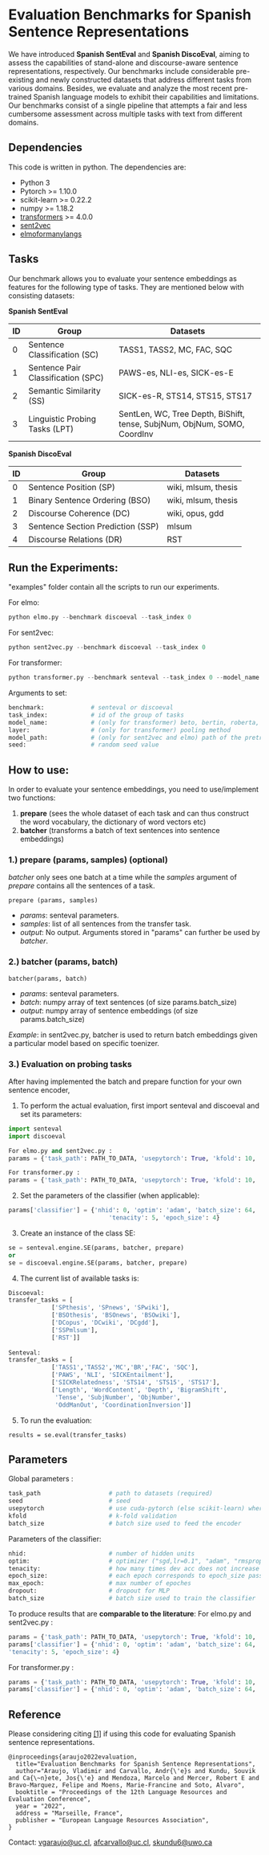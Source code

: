 # Evaluation Benchmarks for Spanish Sentence Representations

We have introduced **Spanish SentEval** and **Spanish DiscoEval**, aiming to assess the capabilities of stand-alone and discourse-aware sentence representations, respectively. Our benchmarks include considerable pre-existing and newly constructed datasets that address different tasks from various domains. Besides, we evaluate and analyze the most recent pre-trained Spanish language models to exhibit their capabilities and limitations. Our benchmarks consist of a single pipeline that attempts a fair and less cumbersome assessment across multiple tasks with text from different domains.

## Dependencies

This code is written in python. The dependencies are:

* Python 3
* Pytorch >= 1.10.0
* scikit-learn >= 0.22.2
* numpy >= 1.18.2
* [transformers](https://github.com/huggingface/transformers) >= 4.0.0
* [sent2vec](https://github.com/epfml/sent2vec)
* [elmoformanylangs](https://github.com/HIT-SCIR/ELMoForManyLangs)

## Tasks

Our benchmark allows you to evaluate your sentence embeddings as features for the following type of tasks. They are mentioned below with consisting datasets:

**Spanish SentEval**

| ID | Group                               | Datasets                                                                 |
|----|-------------------------------------|--------------------------------------------------------------------------|
| 0  | Sentence Classification (SC)        | TASS1, TASS2, MC, FAC, SQC                                               |
| 1  | Sentence Pair Classification (SPC)  | PAWS-es, NLI-es, SICK-es-E                                               |
| 2  | Semantic Similarity (SS)            | SICK-es-R, STS14, STS15, STS17                                           |
| 3  | Linguistic Probing Tasks (LPT)      | SentLen, WC, Tree Depth, BiShift, tense, SubjNum, ObjNum, SOMO, CoordInv |

**Spanish DiscoEval**

| ID | Group                             | Datasets            |
|----|-----------------------------------|---------------------|
| 0  | Sentence Position (SP)            | wiki, mlsum, thesis |
| 1  | Binary Sentence Ordering (BSO)    | wiki, mlsum, thesis |
| 2  | Discourse Coherence (DC)          | wiki, opus, gdd     |
| 3  | Sentence Section Prediction (SSP) | mlsum               |
| 4  | Discourse Relations (DR)          | RST                 |

## Run the Experiments:
"examples" folder contain all the scripts to run our experiments.

For elmo:
```python
python elmo.py --benchmark discoeval --task_index 0
```
For sent2vec:
```python
python sent2vec.py --benchmark discoeval --task_index 0
```
For transformer:
```python
python transformer.py --benchmark senteval --task_index 0 --model_name beto --layer avg
```

Arguments to set:
```bash
benchmark:             # senteval or discoeval
task_index:            # id of the group of tasks
model_name:            # (only for transformer) beto, bertin, roberta, electra, mbert
layer:                 # (only for transformer) pooling method
model_path:            # (only for sent2vec and elmo) path of the pretrained model
seed:                  # random seed value
```

## How to use:
In order to evaluate your sentence embeddings, you need to use/implement two functions:
1. **prepare** (sees the whole dataset of each task and can thus construct the word vocabulary, the dictionary of word vectors etc)
2. **batcher** (transforms a batch of text sentences into sentence embeddings)

### 1.) prepare (params, samples) (optional)
*batcher* only sees one batch at a time while the *samples* argument of *prepare* contains all the sentences of a task.

```
prepare (params, samples)
```
* *params*: senteval parameters.
* *samples*: list of all sentences from the transfer task.
* *output*: No output. Arguments stored in "params" can further be used by *batcher*.

### 2.) batcher (params, batch)
```
batcher(params, batch)
```
* *params*: senteval parameters.
* *batch*: numpy array of text sentences (of size params.batch_size)
* *output*: numpy array of sentence embeddings (of size params.batch_size)

*Example*: in sent2vec.py, batcher is used to return batch embeddings given a particular model based on specific toenizer.  

### 3.) Evaluation on probing tasks
After having implemented the batch and prepare function for your own sentence encoder,

1) To perform the actual evaluation, first import senteval and discoeval and set its parameters:
```python
import senteval
import discoeval

For elmo.py and sent2vec.py : 
params = {'task_path': PATH_TO_DATA, 'usepytorch': True, 'kfold': 10, 'batch_size': 16, 'model': model}

For transformer.py :
params = {'task_path': PATH_TO_DATA, 'usepytorch': True, 'kfold': 10, 'batch_size': 16, 'tokenizer': tokenizer, "layer": args.layer, "model": model}

```

2) Set the parameters of the classifier (when applicable):
```python
params['classifier'] = {'nhid': 0, 'optim': 'adam', 'batch_size': 64,
                            'tenacity': 5, 'epoch_size': 4}
```
3) Create an instance of the class SE:
```python
se = senteval.engine.SE(params, batcher, prepare) 
or 
se = discoeval.engine.SE(params, batcher, prepare)
```

4) The current list of available tasks is:
```python
Discoeval:
transfer_tasks = [
            ['SPthesis', 'SPnews', 'SPwiki'], 
            ['BSOthesis', 'BSOnews', 'BSOwiki'], 
            ['DCopus', 'DCwiki', 'DCgdd'], 
            ['SSPmlsum'],
            ['RST']]
            
Senteval:
transfer_tasks = [
            ['TASS1','TASS2','MC','BR','FAC', 'SQC'],
            ['PAWS', 'NLI', 'SICKEntailment'],
            ['SICKRelatedness', 'STS14', 'STS15', 'STS17'],
            ['Length', 'WordContent', 'Depth', 'BigramShift', 
             'Tense', 'SubjNumber', 'ObjNumber',
             'OddManOut', 'CoordinationInversion']]
```

5) To run the evaluation:
```
results = se.eval(transfer_tasks)
```

## Parameters
Global parameters :
```bash
task_path                   # path to datasets (required)
seed                        # seed
usepytorch                  # use cuda-pytorch (else scikit-learn) where possible
kfold                       # k-fold validation
batch_size					# batch size used to feed the encoder

```

Parameters of the classifier:
```bash
nhid:                       # number of hidden units 
optim:                      # optimizer ("sgd,lr=0.1", "adam", "rmsprop" ..)
tenacity:                   # how many times dev acc does not increase before training stops
epoch_size:                 # each epoch corresponds to epoch_size pass on the train set
max_epoch:                  # max number of epoches
dropout:                    # dropout for MLP
batch_size					# batch size used to train the classifier

```

To produce results that are **comparable to the literature**:
For elmo.py and sent2vec.py : 
```python
params = {'task_path': PATH_TO_DATA, 'usepytorch': True, 'kfold': 10, 'batch_size': 16,'model': model}
params['classifier'] = {'nhid': 0, 'optim': 'adam', 'batch_size': 64,
'tenacity': 5, 'epoch_size': 4}
```

For transformer.py : 
```python
params = {'task_path': PATH_TO_DATA, 'usepytorch': True, 'kfold': 10, 'batch_size': 16, 'tokenizer': tokenizer, "layer": args.layer, "model": model}
params['classifier'] = {'nhid': 0, 'optim': 'adam', 'batch_size': 64, 'tenacity': 5, 'epoch_size': 4}

```

## Reference

Please considering citing [[1]](https://arxiv.org/abs/2204.07571) if using this code for evaluating Spanish sentence representations.

```
@inproceedings{araujo2022evaluation,
  title="Evaluation Benchmarks for Spanish Sentence Representations",
  author="Araujo, Vladimir and Carvallo, Andr{\'e}s and Kundu, Souvik and Ca{\~n}ete, Jos{\'e} and Mendoza, Marcelo and Mercer, Robert E and Bravo-Marquez, Felipe and Moens, Marie-Francine and Soto, Alvaro",
  booktitle = "Proceedings of the 12th Language Resources and Evaluation Conference",
  year = "2022",
  address = "Marseille, France",
  publisher = "European Language Resources Association",
}
```

Contact: [vgaraujo@uc.cl](mailto:vgaraujo@uc.cl), [afcarvallo@uc.cl](mailto:afcarvallo@uc.cl), [skundu6@uwo.ca](mailto:skundu6@uwo.ca)
